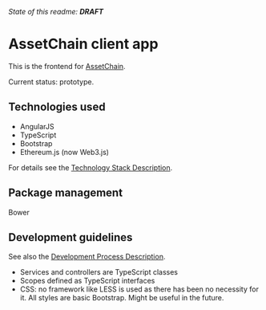 *State of this readme:* **_DRAFT_**

# AssetChain client app

This is the frontend for [AssetChain](http://assetcha.in).

Current status: prototype.

## Technologies used
* AngularJS
* TypeScript
* Bootstrap
* Ethereum.js (now Web3.js)

For details see the  [Technology Stack Description](https://docs.google.com/document/d/1_wngicJ7PwaiTnXtJ2PvQABcCKqrrhiZIffTBaZ0q3g/).

## Package management

Bower

## Development guidelines

See also the [Development Process Description](https://docs.google.com/document/d/1NFjOb6fBUDFURHYRJnRE0o7buNS5oKIuBmrXo-CT9Kk/).

* Services and controllers are TypeScript classes
* Scopes defined as TypeScript interfaces
* CSS: no framework like LESS is used as there has been no necessity for it. All styles are basic Bootstrap. Might be useful in the future.

